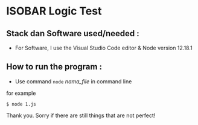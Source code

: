 # ISOBAR Logic Test
## Stack dan Software used/needed :
* For Software, I use the Visual Studio Code editor & Node version 12.18.1

## How to run the program :
* Use command ```node``` *nama_file* in command line

for example
```
$ node 1.js
```

Thank you. Sorry if there are still things that are not perfect!